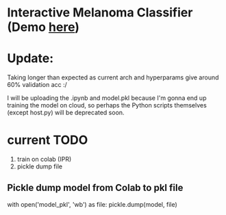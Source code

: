 # Interactive Melanoma Classifier (Demo [here](https://melanomas.streamlit.app))

# Update: 
Taking longer than expected as current arch and hyperparams give around 60% validation acc :/

I will be uploading the .ipynb and model.pkl because I'm gonna end up training the model on cloud, so perhaps the Python scripts themselves (except host.py) will be deprecated soon.

# current TODO
1) train on colab (IPR)
2) pickle dump file 

## Pickle dump model from Colab to pkl file
with open('model_pkl', 'wb') as file:
    pickle.dump(model, file)
###

